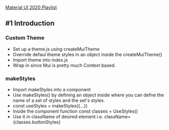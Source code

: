 [Material UI 2020 Playlist](https://www.youtube.com/playlist?list=PLQg6GaokU5CwiVmsZ0d_9Zsg_DnIP_xwr)

## #1 Introduction

### Custom Theme

- Set up a theme.js using createMuiTheme
- Override defaul theme styles in an object inside the createMuiTheme()
- Import theme into index.js
- Wrap <App /> in <ThemeProvider theme={theme}> since Mui is pretty much Context based.

### makeStyles

- Import makeStyles into a component
- Use makeStyles() by defining an object inside where you can defne the name of a set of styles and the set's styles.
- const useStyles = makeStyles({...})
- Inside the component function const classes = UseStyles()
- Use it in className of desired element i.e. className={classes.buttonStyles}
